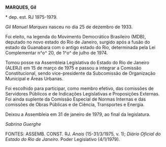 **MARQUES, Gil**

\* dep. est. RJ 1975-1979.

*Gil Manuel Marques* nasceu no dia 25 de dezembro de 1933.

Foi eleito, na legenda do Movimento Democrático Brasileiro (MDB),
deputado no novo estado do Rio de Janeiro, surgido após a fusão do
estado da Guanabara com o antigo estado do Rio, determinada pela Lei
Complementar n^o^ 20, de 1^o^ de julho de 1974.

Tomou posse na Assembleia Legislativa do Estado do Rio de Janeiro
(ALERJ) em 15 de março de 1975 e passou a integrar a Comissão
Constitucional, sendo vice-presidente da Subcomissão de Organização
Municipal e Áreas Urbanas.

Foi escolhido para participar, como membro efetivo, das comissões de
Servidores Públicos e de Indicações Legislativas e Proposições Externas.
Foi ainda suplente da Comissão Especial de Normas Internas e das
comissões de Obras Públicas e de Ciência, Transportes e Energia.

Deixou a Assembleia em 31 de janeiro de 1979, ao final da legislatura.

*Sabrina Guerghe*

FONTES: ASSEMB. CONST. RJ. *Anais* (15-31/3/1975, v. 1); *Diário Oficial
do Estado do Rio de Janeiro*. Poder Legislativo (4/1/1979).
